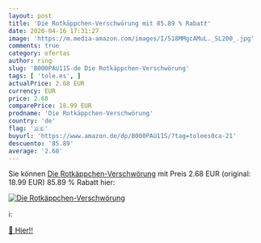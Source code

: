 ```yaml
---
layout: post
title: 'Die Rotkäppchen-Verschwörung mit 85.89 % Rabatt'
date: 2020-04-16 17:31:27
image: 'https://m.media-amazon.com/images/I/518MMgcAMuL._SL200_.jpg'
comments: true
category: ofertas
author: ring
slug: 'B000PAU11S-de Die Rotkäppchen-Verschwörung'
tags: [ 'tole.es', ]
actualPrice: 2.68 EUR
currency: EUR
price: 2.68
comparePrice: 18.99 EUR
prodname: 'Die Rotkäppchen-Verschwörung'
country: 'de'
flag: '🇩🇪'
buyurl: 'https://www.amazon.de/dp/B000PAU11S/?tag=tolees0ca-21'
descuento: '85.89'
average: '2.68'
---
```


Sie können [Die Rotkäppchen-Verschwörung](https://www.amazon.de/dp/B000PAU11S/?tag=tolees0ca-21) mit Preis 2.68 EUR (original: 18.99 EUR) 85.89 % Rabatt hier:

[![Die Rotkäppchen-Verschwörung](https://m.media-amazon.com/images/I/518MMgcAMuL._SL200_.jpg)](https://www.amazon.de/dp/B000PAU11S/?tag=tolees0ca-21)

ℹ️:


[🛒 Hier!!](https://www.amazon.de/dp/B000PAU11S/?tag=tolees0ca-21)
